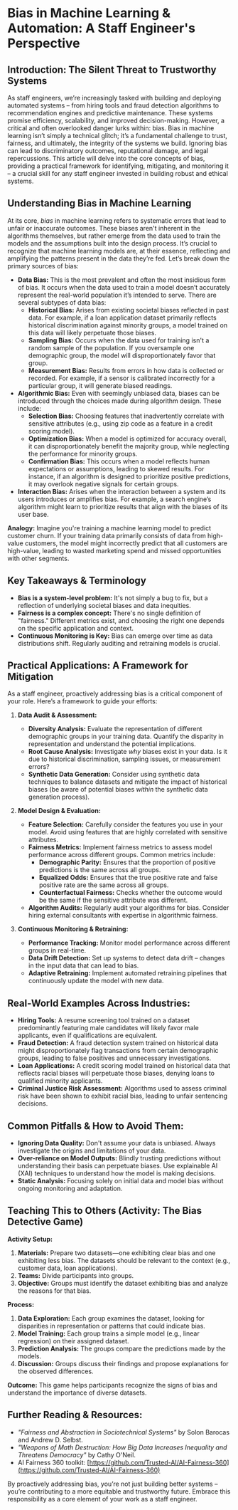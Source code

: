 # Bias in Machine Learning & Automation: A Staff Engineer's Perspective

## Introduction: The Silent Threat to Trustworthy Systems

As staff engineers, we’re increasingly tasked with building and deploying automated systems – from hiring tools and fraud detection algorithms to recommendation engines and predictive maintenance. These systems promise efficiency, scalability, and improved decision-making. However, a critical and often overlooked danger lurks within: bias. Bias in machine learning isn’t simply a technical glitch; it’s a fundamental challenge to trust, fairness, and ultimately, the integrity of the systems we build. Ignoring bias can lead to discriminatory outcomes, reputational damage, and legal repercussions. This article will delve into the core concepts of bias, providing a practical framework for identifying, mitigating, and monitoring it – a crucial skill for any staff engineer invested in building robust and ethical systems.

## Understanding Bias in Machine Learning

At its core, _bias_ in machine learning refers to systematic errors that lead to unfair or inaccurate outcomes. These biases aren't inherent in the algorithms themselves, but rather emerge from the data used to train the models and the assumptions built into the design process. It’s crucial to recognize that machine learning models are, at their essence, reflecting and amplifying the patterns present in the data they’re fed. Let’s break down the primary sources of bias:

- **Data Bias:** This is the most prevalent and often the most insidious form of bias. It occurs when the data used to train a model doesn’t accurately represent the real-world population it’s intended to serve. There are several subtypes of data bias:
  - **Historical Bias:** Arises from existing societal biases reflected in past data. For example, if a loan application dataset primarily reflects historical discrimination against minority groups, a model trained on this data will likely perpetuate those biases.
  - **Sampling Bias:** Occurs when the data used for training isn't a random sample of the population. If you oversample one demographic group, the model will disproportionately favor that group.
  - **Measurement Bias:** Results from errors in how data is collected or recorded. For example, if a sensor is calibrated incorrectly for a particular group, it will generate biased readings.
- **Algorithmic Bias:** Even with seemingly unbiased data, biases can be introduced through the choices made during algorithm design. These include:
  - **Selection Bias:** Choosing features that inadvertently correlate with sensitive attributes (e.g., using zip code as a feature in a credit scoring model).
  - **Optimization Bias:** When a model is optimized for accuracy overall, it can disproportionately benefit the majority group, while neglecting the performance for minority groups.
  - **Confirmation Bias:** This occurs when a model reflects human expectations or assumptions, leading to skewed results. For instance, if an algorithm is designed to prioritize positive predictions, it may overlook negative signals for certain groups.
- **Interaction Bias:** Arises when the interaction between a system and its users introduces or amplifies bias. For example, a search engine’s algorithm might learn to prioritize results that align with the biases of its user base.

**Analogy:** Imagine you're training a machine learning model to predict customer churn. If your training data primarily consists of data from high-value customers, the model might incorrectly predict that all customers are high-value, leading to wasted marketing spend and missed opportunities with other segments.

## Key Takeaways & Terminology

- **Bias is a system-level problem:** It's not simply a bug to fix, but a reflection of underlying societal biases and data inequities.
- **Fairness is a complex concept:** There's no single definition of "fairness." Different metrics exist, and choosing the right one depends on the specific application and context.
- **Continuous Monitoring is Key:** Bias can emerge over time as data distributions shift. Regularly auditing and retraining models is crucial.

## Practical Applications: A Framework for Mitigation

As a staff engineer, proactively addressing bias is a critical component of your role. Here’s a framework to guide your efforts:

1. **Data Audit & Assessment:**

   - **Diversity Analysis:** Evaluate the representation of different demographic groups in your training data. Quantify the disparity in representation and understand the potential implications.
   - **Root Cause Analysis:** Investigate _why_ biases exist in your data. Is it due to historical discrimination, sampling issues, or measurement errors?
   - **Synthetic Data Generation:** Consider using synthetic data techniques to balance datasets and mitigate the impact of historical biases (be aware of potential biases _within_ the synthetic data generation process).

2. **Model Design & Evaluation:**

   - **Feature Selection:** Carefully consider the features you use in your model. Avoid using features that are highly correlated with sensitive attributes.
   - **Fairness Metrics:** Implement fairness metrics to assess model performance across different groups. Common metrics include:
     - **Demographic Parity:** Ensures that the proportion of positive predictions is the same across all groups.
     - **Equalized Odds:** Ensures that the true positive rate and false positive rate are the same across all groups.
     - **Counterfactual Fairness:** Checks whether the outcome would be the same if the sensitive attribute was different.
   - **Algorithm Audits:** Regularly audit your algorithms for bias. Consider hiring external consultants with expertise in algorithmic fairness.

3. **Continuous Monitoring & Retraining:**
   - **Performance Tracking:** Monitor model performance across different groups in real-time.
   - **Data Drift Detection:** Set up systems to detect data drift – changes in the input data that can lead to bias.
   - **Adaptive Retraining:** Implement automated retraining pipelines that continuously update the model with new data.

## Real-World Examples Across Industries:

- **Hiring Tools:** A resume screening tool trained on a dataset predominantly featuring male candidates will likely favor male applicants, even if qualifications are equivalent.
- **Fraud Detection:** A fraud detection system trained on historical data might disproportionately flag transactions from certain demographic groups, leading to false positives and unnecessary investigations.
- **Loan Applications:** A credit scoring model trained on historical data that reflects racial biases will perpetuate those biases, denying loans to qualified minority applicants.
- **Criminal Justice Risk Assessment:** Algorithms used to assess criminal risk have been shown to exhibit racial bias, leading to unfair sentencing decisions.

## Common Pitfalls & How to Avoid Them:

- **Ignoring Data Quality:** Don't assume your data is unbiased. Always investigate the origins and limitations of your data.
- **Over-reliance on Model Outputs:** Blindly trusting predictions without understanding their basis can perpetuate biases. Use explainable AI (XAI) techniques to understand how the model is making decisions.
- **Static Analysis:** Focusing solely on initial data and model bias without ongoing monitoring and adaptation.

## Teaching This to Others (Activity: The Bias Detective Game)

**Activity Setup:**

1. **Materials:** Prepare two datasets—one exhibiting clear bias and one exhibiting less bias. The datasets should be relevant to the context (e.g., customer data, loan applications).
2. **Teams:** Divide participants into groups.
3. **Objective:** Groups must identify the dataset exhibiting bias and analyze the reasons for that bias.

**Process:**

1.  **Data Exploration:** Each group examines the dataset, looking for disparities in representation or patterns that could indicate bias.
2.  **Model Training:** Each group trains a simple model (e.g., linear regression) on their assigned dataset.
3.  **Prediction Analysis:** The groups compare the predictions made by the models.
4.  **Discussion:** Groups discuss their findings and propose explanations for the observed differences.

**Outcome:** This game helps participants recognize the signs of bias and understand the importance of diverse datasets.

## Further Reading & Resources:

- _"Fairness and Abstraction in Sociotechnical Systems"_ by Solon Barocas and Andrew D. Selbst.
- _"Weapons of Math Destruction: How Big Data Increases Inequality and Threatens Democracy"_ by Cathy O'Neil.
- AI Fairness 360 toolkit: [https://github.com/Trusted-AI/AI-Fairness-360](https://github.com/Trusted-AI/AI-Fairness-360)

By proactively addressing bias, you’re not just building better systems – you’re contributing to a more equitable and trustworthy future. Embrace this responsibility as a core element of your work as a staff engineer.

